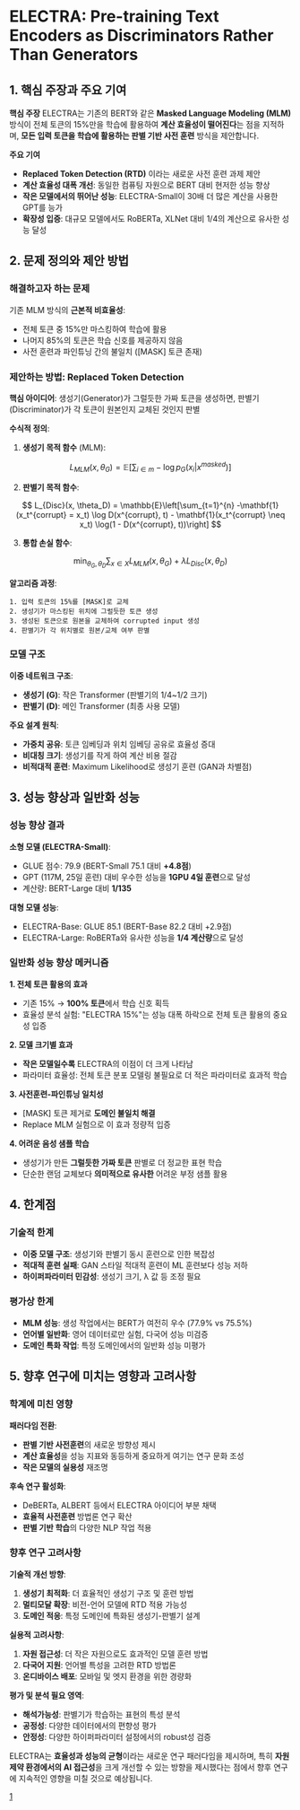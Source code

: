 # ELECTRA: Pre-training Text Encoders as Discriminators Rather Than Generators

## 1. 핵심 주장과 주요 기여

**핵심 주장**
ELECTRA는 기존의 BERT와 같은 **Masked Language Modeling (MLM)** 방식이 전체 토큰의 15%만을 학습에 활용하여 **계산 효율성이 떨어진다**는 점을 지적하며, **모든 입력 토큰을 학습에 활용하는 판별 기반 사전 훈련** 방식을 제안합니다.

**주요 기여**
- **Replaced Token Detection (RTD)** 이라는 새로운 사전 훈련 과제 제안
- **계산 효율성 대폭 개선**: 동일한 컴퓨팅 자원으로 BERT 대비 현저한 성능 향상
- **작은 모델에서의 뛰어난 성능**: ELECTRA-Small이 30배 더 많은 계산을 사용한 GPT를 능가
- **확장성 입증**: 대규모 모델에서도 RoBERTa, XLNet 대비 1/4의 계산으로 유사한 성능 달성

## 2. 문제 정의와 제안 방법

### 해결하고자 하는 문제
기존 MLM 방식의 **근본적 비효율성**:
- 전체 토큰 중 15%만 마스킹하여 학습에 활용
- 나머지 85%의 토큰은 학습 신호를 제공하지 않음
- 사전 훈련과 파인튜닝 간의 불일치 ([MASK] 토큰 존재)

### 제안하는 방법: Replaced Token Detection

**핵심 아이디어**: 생성기(Generator)가 그럴듯한 가짜 토큰을 생성하면, 판별기(Discriminator)가 각 토큰이 원본인지 교체된 것인지 판별

**수식적 정의**:

1. **생성기 목적 함수** (MLM):

$$ L_{MLM}(x, \theta_G) = \mathbb{E}\left[\sum_{i \in m} -\log p_G(x_i | x^{masked})\right] $$

2. **판별기 목적 함수**:

$$ L_{Disc}(x, \theta_D) = \mathbb{E}\left[\sum_{t=1}^{n} -\mathbf{1}(x_t^{corrupt} = x_t) \log D(x^{corrupt}, t) - \mathbf{1}(x_t^{corrupt} \neq x_t) \log(1 - D(x^{corrupt}, t))\right] $$

3. **통합 손실 함수**:

$$ \min_{\theta_G, \theta_D} \sum_{x \in X} L_{MLM}(x, \theta_G) + \lambda L_{Disc}(x, \theta_D) $$

**알고리즘 과정**:
```
1. 입력 토큰의 15%를 [MASK]로 교체
2. 생성기가 마스킹된 위치에 그럴듯한 토큰 생성
3. 생성된 토큰으로 원본을 교체하여 corrupted input 생성
4. 판별기가 각 위치별로 원본/교체 여부 판별
```

### 모델 구조

**이중 네트워크 구조**:
- **생성기 (G)**: 작은 Transformer (판별기의 1/4~1/2 크기)
- **판별기 (D)**: 메인 Transformer (최종 사용 모델)

**주요 설계 원칙**:
- **가중치 공유**: 토큰 임베딩과 위치 임베딩 공유로 효율성 증대
- **비대칭 크기**: 생성기를 작게 하여 계산 비용 절감
- **비적대적 훈련**: Maximum Likelihood로 생성기 훈련 (GAN과 차별점)

## 3. 성능 향상과 일반화 성능

### 성능 향상 결과

**소형 모델 (ELECTRA-Small)**:
- GLUE 점수: 79.9 (BERT-Small 75.1 대비 **+4.8점**)
- GPT (117M, 25일 훈련) 대비 우수한 성능을 **1GPU 4일 훈련**으로 달성
- 계산량: BERT-Large 대비 **1/135**

**대형 모델 성능**:
- ELECTRA-Base: GLUE 85.1 (BERT-Base 82.2 대비 +2.9점)
- ELECTRA-Large: RoBERTa와 유사한 성능을 **1/4 계산량**으로 달성

### 일반화 성능 향상 메커니즘

**1. 전체 토큰 활용의 효과**
- 기존 15% → **100% 토큰**에서 학습 신호 획득
- 효율성 분석 실험: "ELECTRA 15%"는 성능 대폭 하락으로 전체 토큰 활용의 중요성 입증

**2. 모델 크기별 효과**
- **작은 모델일수록** ELECTRA의 이점이 더 크게 나타남
- 파라미터 효율성: 전체 토큰 분포 모델링 불필요로 더 적은 파라미터로 효과적 학습

**3. 사전훈련-파인튜닝 일치성**
- [MASK] 토큰 제거로 **도메인 불일치 해결**
- Replace MLM 실험으로 이 효과 정량적 입증

**4. 어려운 음성 샘플 학습**
- 생성기가 만든 **그럴듯한 가짜 토큰** 판별로 더 정교한 표현 학습
- 단순한 랜덤 교체보다 **의미적으로 유사한** 어려운 부정 샘플 활용

## 4. 한계점

### 기술적 한계
- **이중 모델 구조**: 생성기와 판별기 동시 훈련으로 인한 복잡성
- **적대적 훈련 실패**: GAN 스타일 적대적 훈련이 ML 훈련보다 성능 저하
- **하이퍼파라미터 민감성**: 생성기 크기, λ 값 등 조정 필요

### 평가상 한계
- **MLM 성능**: 생성 작업에서는 BERT가 여전히 우수 (77.9% vs 75.5%)
- **언어별 일반화**: 영어 데이터로만 실험, 다국어 성능 미검증
- **도메인 특화 작업**: 특정 도메인에서의 일반화 성능 미평가

## 5. 향후 연구에 미치는 영향과 고려사항

### 학계에 미친 영향

**패러다임 전환**:
- **판별 기반 사전훈련**의 새로운 방향성 제시
- **계산 효율성**을 성능 지표와 동등하게 중요하게 여기는 연구 문화 조성
- **작은 모델의 실용성** 재조명

**후속 연구 활성화**:
- DeBERTa, ALBERT 등에서 ELECTRA 아이디어 부분 채택
- **효율적 사전훈련** 방법론 연구 확산
- **판별 기반 학습**의 다양한 NLP 작업 적용

### 향후 연구 고려사항

**기술적 개선 방향**:
1. **생성기 최적화**: 더 효율적인 생성기 구조 및 훈련 방법
2. **멀티모달 확장**: 비전-언어 모델에 RTD 적용 가능성
3. **도메인 적응**: 특정 도메인에 특화된 생성기-판별기 설계

**실용적 고려사항**:
1. **자원 접근성**: 더 작은 자원으로도 효과적인 모델 훈련 방법
2. **다국어 지원**: 언어별 특성을 고려한 RTD 방법론
3. **온디바이스 배포**: 모바일 및 엣지 환경을 위한 경량화

**평가 및 분석 필요 영역**:
- **해석가능성**: 판별기가 학습하는 표현의 특성 분석
- **공정성**: 다양한 데이터에서의 편향성 평가
- **안정성**: 다양한 하이퍼파라미터 설정에서의 robust성 검증

ELECTRA는 **효율성과 성능의 균형**이라는 새로운 연구 패러다임을 제시하며, 특히 **자원 제약 환경에서의 AI 접근성**을 크게 개선할 수 있는 방향을 제시했다는 점에서 향후 연구에 지속적인 영향을 미칠 것으로 예상됩니다.

[1](https://ppl-ai-file-upload.s3.amazonaws.com/web/direct-files/attachments/22370781/69fc12b0-4283-4a90-a4a0-132606062519/2003.10555v1.pdf)
